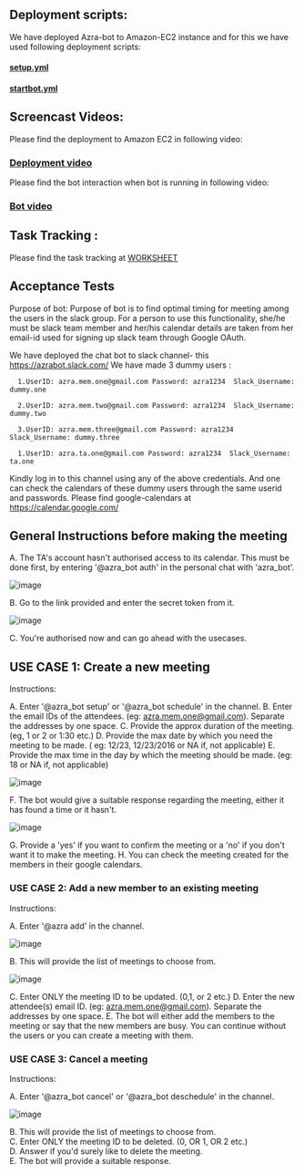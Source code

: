 

## Deployment scripts:

We have deployed Azra-bot to Amazon-EC2 instance and for this we have used following deployment scripts:

#### [setup.yml](https://github.ncsu.edu/gverma/Azra_MeetingBot/blob/master/Milestone-4/setup.yml)
#### [startbot.yml](https://github.ncsu.edu/gverma/Azra_MeetingBot/blob/master/Milestone-4/startBot.yml)


## Screencast Videos:
  
  Please find the deployment to Amazon EC2 in following video: 
###   [Deployment video](https://www.youtube.com/watch?v=nfDORZ-Zbnw)

 Please find the bot interaction when bot is running in following video: 
###   [Bot video](https://www.youtube.com/watch?v=c-sT3V_JcFI)


## Task Tracking :

  Please find the task tracking at 
      [WORKSHEET](https://github.ncsu.edu/gverma/Azra_MeetingBot/blob/master/Milestone-4/WORKSHEET.md)


## Acceptance Tests

Purpose of bot: Purpose of bot is to find optimal timing for meeting among the users in the slack group. For a person to use this functionality, she/he must be slack team member and her/his calendar details are taken from her email-id used for signing up slack team through Google OAuth.

We have deployed the chat bot to slack channel- this https://azrabot.slack.com/
We have made 3 dummy users :

      1.UserID: azra.mem.one@gmail.com Password: azra1234  Slack_Username: dummy.one
      
      2.UserID: azra.mem.two@gmail.com Password: azra1234  Slack_Username: dummy.two
      
      3.UserID: azra.mem.three@gmail.com Password: azra1234  Slack_Username: dummy.three
      
      1.UserID: azra.ta.one@gmail.com Password: azra1234  Slack_Username: ta.one

Kindly log in to this channel using any of the above credentials. And one can check the calendars of these dummy users through the same userid and passwords. 
Please find google-calendars at https://calendar.google.com/



## General Instructions before making the meeting

A. The TA's account hasn't authorised access to its calendar. This must be done first, by entering '@azra_bot auth' in the personal chat with 'azra_bot'.

![image](https://github.ncsu.edu/gverma/Azra_MeetingBot/blob/master/images/Screen%20Shot%202016-11-29%20at%207.18.51%20PM.png "one")

B. Go to the link provided and enter the secret token from it.

![image](https://github.ncsu.edu/gverma/Azra_MeetingBot/blob/master/images/Screen%20Shot%202016-11-29%20at%207.19.12%20PM.png "two")

C. You're authorised now and can go ahead with the usecases.


## USE CASE 1: Create a new meeting


Instructions:

A. Enter '@azra_bot setup' or '@azra_bot schedule' in the channel.
B. Enter the email IDs of the attendees. (eg: azra.mem.one@gmail.com). Separate the addresses by one space.
C. Provide the approx duration of the meeting. (eg, 1 or 2 or 1:30 etc.)
D. Provide the max date by which you need the meeting to be made. ( eg: 12/23, 12/23/2016 or NA if, not applicable)
E. Provide the max time in the day by which the meeting should be made. (eg: 18 or NA if, not applicable)

![image](https://github.ncsu.edu/gverma/Azra_MeetingBot/blob/master/images/Screen%20Shot%202016-11-29%20at%207.19.55%20PM.png "three")

F. The bot would give a suitable response regarding the meeting, either it has found a time or it hasn't.

![image](https://github.ncsu.edu/gverma/Azra_MeetingBot/blob/master/images/Screen%20Shot%202016-11-29%20at%207.20.20%20PM.png "four")

G. Provide a 'yes' if you want to confirm the meeting or a 'no' if you don't want it to make the meeting.
H. You can check the meeting created for the members in their google calendars.


### USE CASE 2: Add a new member to an existing meeting

Instructions:

A. Enter '@azra add' in the channel.

![image](https://github.ncsu.edu/gverma/Azra_MeetingBot/blob/master/images/add1.png "five")

B. This will provide the list of meetings to choose from.

![image](https://github.ncsu.edu/gverma/Azra_MeetingBot/blob/master/images/add2.png "six")

C. Enter ONLY the meeting ID to be updated. (0,1, or 2 etc.)
D. Enter the new attendee(s) email ID. (eg: azra.mem.one@gmail.com). Separate the addresses by one space.
E. The bot will either add the members to the meeting or say that the new members are busy. You can continue without the users or you can create a meeting with them.


### USE CASE 3: Cancel a meeting

Instructions:

A. Enter '@azra_bot cancel' or '@azra_bot deschedule' in the channel.

![image](https://github.ncsu.edu/gverma/Azra_MeetingBot/blob/master/images/del1.png "seven")

B. This will provide the list of meetings to choose from.<br>
C. Enter ONLY the meeting ID to be deleted. (0, OR 1, OR 2 etc.)<br>
D. Answer if you'd surely like to delete the meeting.<br>
E. The bot will provide a suitable response.

